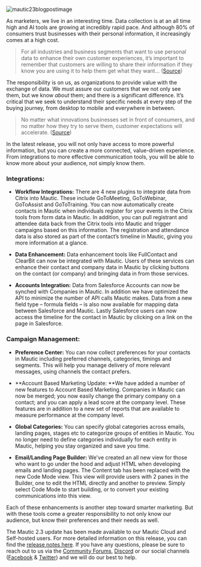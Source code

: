 ![mautic23blogpostimage](https://www.mautic.org/wp-content/uploads/2016/11/Mautic23BlogPostImage-1024x469.jpg)


As marketers, we live in an interesting time. Data collection is at an all time high and AI tools are growing at incredibly rapid pace.  And although 80% of consumers trust businesses with their personal information, it increasingly comes at a high cost. 


> For all industries and business segments that want to use personal data to enhance their own customer experiences, it’s important to remember that customers are willing to share their information if they know you are using it to help them get what they want... ([Source](http://www.forbes.com/sites/steveolenski/2016/04/18/for-consumers-data-is-a-matter-of-trust/#25ad698d8047))


The responsibility is on us, as organizations to provide value with the exchange of data. We must assure our customers that we not only see them, but we know *about* them; and there is a significant difference. It’s critical that we seek to understand their specific needs  at every step of the buying journey, from desktop to mobile and everywhere in between.


> No matter what innovations businesses set in front of consumers, and no matter how they try to serve them, customer expectations will accelerate. ([Source](http://www.forbes.com/sites/marymeehan/2015/08/12/customer-expectation-trends-they-want-it-all-so-get-out-of-the-way/#573b68204a9f))


In the latest release, you will not only have access to more powerful information, but you can create a more connected, value-driven experience.  From integrations to more effective communication tools, you will be able to know more about your audience, not simply know them.


### Integrations:
 


- **Workflow Integrations:** There are 4 new plugins to integrate data from Citrix into Mautic. These include GoToMeeting, GoToWebinar, GoToAssist and GoToTraining. You can now automatically create contacts in Mautic when individuals register for your events in the Citrix tools from form data in Mautic. In addition, you can pull registrant and attendee data back from the Citrix tools into Mautic and trigger campaigns based on this information. The registration and attendance data is also stored as part of the contact’s timeline in Mautic, giving you more information at a glance.

- **Data Enhancement:** Data enhancement tools like FullContact and ClearBit can now be integrated with Mautic. Users of these services can enhance their contact and company data in Mautic by clicking buttons on the contact (or company) and bringing data in from those services. 

- **Accounts Integration:** Data from Salesforce Accounts can now be synched with Companies in Mautic. In addition we have optimized the API to minimize the number of API calls Mautic makes. Data from a new field type – formula fields – is also now available for mapping data between Salesforce and Mautic. Lastly Salesforce users can now access the timeline for the contact in Mautic by clicking on a link on the page in Salesforce. 



### Campaign Management:



- **Preference Center:** You can now collect preferences for your contacts in Mautic including  preferred channels, categories, timings and segments. This will help you manage delivery of more relevant messages, using channels the contact prefers. 

- **Account Based Marketing Update: **We have added a number of new features to Account Based Marketing. Companies in Mautic can now be merged; you now easily change the primary company on a contact; and you can apply a lead score at the company level. These features are in addition to a new set of reports that are available to measure performance at the company level.

- **Global Categories:** You can specify global categories across emails, landing pages, stages etc to categorize groups of entities in Mautic. You no longer need to define categories individually for each entity in Mautic, helping you stay organized and save you time.

- **Email/Landing Page Builder:** We've created an all new view for those who want to go under the hood and adjust HTML when developing emails and landing pages. The Content tab has been replaced with the new Code Mode view. This view will provide users with 2 panes in the Builder, one to edit the HTML directly and another to preview. Simply select Code Mode to start building, or to convert your existing communications into this view.



Each of these enhancements is another step toward smarter marketing. But with these tools come a greater responsibility to not only know our audience, but know their preferences and their needs as well. 

The Mautic 2.3 update has been made available to our Mautic Cloud and Self-hosted users. For more detailed information on this release, you can find the [release notes here](https://github.com/mautic/mautic/releases/2.3.0). If you have any questions, please be sure to reach out to us via the [Community Forums](https://www.mautic.org/community), [Discord](https://discord.gg/mautic) or our social channels ([Facebook](https://www.facebook.com/trymautic) & [Twitter](https://twitter.com/mautic)) and we will do our best to help.